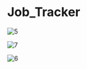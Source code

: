 # Job_Tracker

![5](https://user-images.githubusercontent.com/44325167/145006239-16bbbd72-6e76-4766-b539-317a766c8220.png)

![7](https://user-images.githubusercontent.com/44325167/145006263-62aa18b3-e626-4e8e-988b-bc036b3d9bc9.png)

![6](https://user-images.githubusercontent.com/44325167/145006278-129db566-1e18-40b7-b257-baa8a3256ba1.png)
